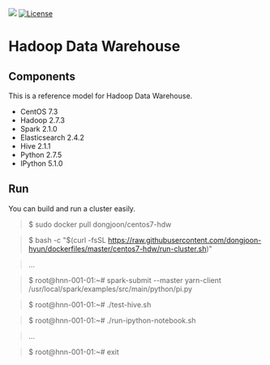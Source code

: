 [![](https://images.microbadger.com/badges/image/dongjoon/centos7-hdw.svg)](https://microbadger.com/images/dongjoon/centos7-hdw)
[![License](https://img.shields.io/badge/license-Apache%202-blue.svg)](LICENSE)

Hadoop Data Warehouse
====================

Components
----------
This is a reference model for Hadoop Data Warehouse.

* CentOS 7.3
* Hadoop 2.7.3
* Spark 2.1.0
* Elasticsearch 2.4.2
* Hive 2.1.1
* Python 2.7.5
* IPython 5.1.0

Run
---
You can build and run a cluster easily.

> $ sudo docker pull dongjoon/centos7-hdw

> $ bash -c "$(curl -fsSL https://raw.githubusercontent.com/dongjoon-hyun/dockerfiles/master/centos7-hdw/run-cluster.sh)"

> ...

> $ root@hnn-001-01:~# spark-submit --master yarn-client /usr/local/spark/examples/src/main/python/pi.py

> $ root@hnn-001-01:~# ./test-hive.sh

> $ root@hnn-001-01:~# ./run-ipython-notebook.sh

> ...

> $ root@hnn-001-01:~# exit
